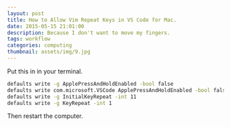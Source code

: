 ```yaml
---
layout: post
title: How to Allow Vim Repeat Keys in VS Code for Mac.
date: 2015-05-15 21:01:00
description: Because I don't want to move my fingers.
tags: workflow
categories: computing
thumbnail: assets/img/9.jpg
---
```


Put this in in your terminal.

```bash
defaults write -g ApplePressAndHoldEnabled -bool false
defaults write com.microsoft.VSCode ApplePressAndHoldEnabled -bool false
defaults write -g InitialKeyRepeat -int 11 
defaults write -g KeyRepeat -int 1 
```
Then restart the computer.